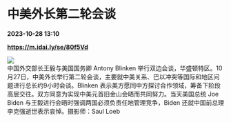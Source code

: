 # 中美外长第二轮会谈

**2023-10-28 13:10**

**https://m.idai.ly/se/80f5Vd**

![](http://pic.yupoo.com/fotomag/2dc2e818/1c1547bb.jpg)  
中国外交部长王毅与美国国务卿 Antony Blinken 举行双边会谈，华盛顿特区。10月27日，中美外长举行第二轮会谈，主要就中美关系、巴以冲突等国际和地区问题进行总长约9小时会谈。Blinken 表示美方愿同中方探讨合作领域，筹备下阶段高层交往。双方同意为实现中美元首旧金山会晤而共同努力。当天美国总统 Joe Biden 与王毅进行会晤时强调两国必须负责任地管理竞争，Biden 还就中国前总理李克强逝世表示哀悼。摄影师：Saul Loeb